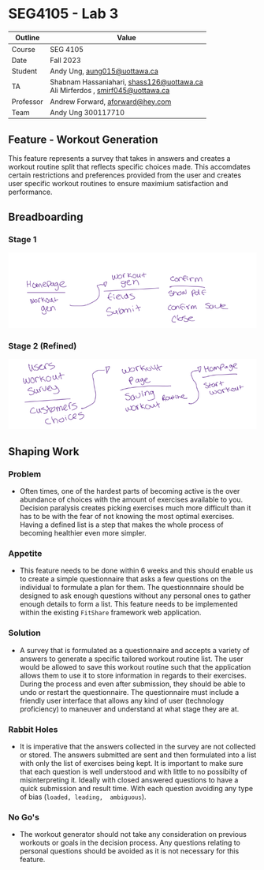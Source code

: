 # SEG4105 - Lab 3

| Outline | Value |
| --- | --- |
| Course | SEG 4105 |
| Date | Fall 2023 |
| Student | Andy Ung, aung015@uottawa.ca |
| TA | Shabnam Hassaniahari, shass126@uottawa.ca <br> Ali Mirferdos , smirf045@uottawa.ca| 
| Professor | Andrew Forward, aforward@hey.com |  
| Team | Andy Ung 300117710 <br>|

## Feature - Workout Generation
This feature represents a survey that takes in answers and creates a workout routine split that reflects specific choices made. This accomdates certain restrictions and preferences provided from the user and creates user specific workout routines to ensure maximium satisfaction and performance.

## Breadboarding
### Stage 1
![Alt text](image.png)

### Stage 2 (Refined)
![Alt text](image-1.png)

## Shaping Work
### Problem
- Often times, one of the hardest parts of becoming active is the over abundance of choices with the amount of exercises available to you. Decision paralysis creates picking exercises much more difficult than it has to be with the fear of not knowing the most optimal exercises. Having a defined list is a step that makes the whole process of becoming healthier even more simpler.  

### Appetite
- This feature needs to be done within 6 weeks and this should enable us to create a simple questionnaire that asks a few questions on the individual to formulate a plan for them. The questionnnaire should be designed to ask enough questions without any personal ones to gather enough details to form a list. This feature needs to be implemented within the existing `FitShare` framework web application.

### Solution
- A survey that is formulated as a questionnaire and accepts a variety of answers to generate a specific tailored workout routine list. The user would be allowed to save this workout routine such that the application allows them to use it to store information in regards to their exercises. During the process and even after submission, they should be able to undo or restart the questionnaire. The questionnaire must include a friendly user interface that allows any kind of user (technology proficiency) to maneuver and understand at what stage they are at. 

### Rabbit Holes
- It is imperative that the answers collected in the survey are not collected or stored. The answers submitted are sent and then formulated into a list with only the list of exercises being kept. It is important to make sure that each question is well understood and with little to no possibilty of misinterpreting it. Ideally with closed answered questions to have a quick submission and result time. With each question avoiding any type of bias (`loaded, leading,  ambiguous`). 

### No Go's
- The workout generator should not take any consideration on previous workouts or goals in the decision process. Any questions relating to personal questions should be avoided as it is not necessary for this feature. 

